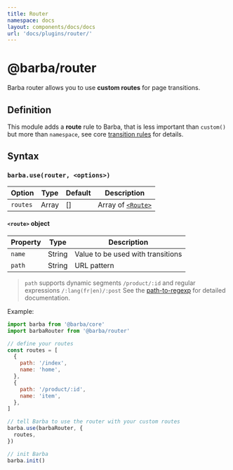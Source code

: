 ```yaml
---
title: Router
namespace: docs
layout: components/docs/docs
url: 'docs/plugins/router/'
---
```


# @barba/router

Barba router allows you to use **custom routes** for page transitions.

## Definition

This module adds a **route** rule to Barba, that is less important than `custom()` but more than `namespace`, see core [transition rules](core.md#rules) for details.

## Syntax

### `barba.use(router, <options>)`

| Option   | Type  | Default | Description                         |
| -------- | ----- | ------- | ----------------------------------- |
| `routes` | Array | []      | Array of [`<Route>`](#route-object) |

#### `<route>` object

| Property | Type   | Description                       |
| -------- | ------ | --------------------------------- |
| `name`   | String | Value to be used with transitions |
| `path`   | String | URL pattern                       |

> `path` supports dynamic segments `/product/:id` and regular expressions `/:lang(fr|en)/:post`
> See the [path-to-regexp](https://github.com/pillarjs/path-to-regexp) for detailed documentation.

Example:

```js
import barba from '@barba/core'
import barbaRouter from '@barba/router'

// define your routes
const routes = [
  {
    path: '/index',
    name: 'home',
  },
  {
    path: '/product/:id',
    name: 'item',
  },
]

// tell Barba to use the router with your custom routes
barba.use(barbaRouter, {
  routes,
})

// init Barba
barba.init()
```
